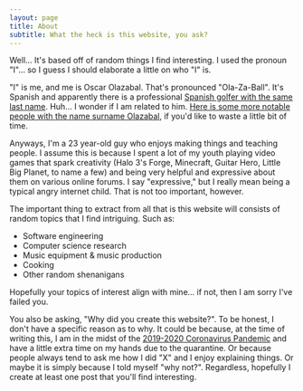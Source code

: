 ```yaml
---
layout: page
title: About
subtitle: What the heck is this website, you ask?
---
```


Well... It's based off of random things I find interesting. I used the pronoun "I"... so I guess I should elaborate a little on who "I" is.

"I" is me, and me is Oscar Olazabal. That's pronounced "Ola-Za-Ball". It's Spanish and apparently there is a professional [Spanish golfer with the same last name](https://en.wikipedia.org/wiki/Jos%C3%A9_Mar%C3%ADa_Olaz%C3%A1bal). Huh... I wonder if I am related to him. [Here is some more notable people with the name surname Olazabal](https://en.wikipedia.org/wiki/Olaz%C3%A1bal), if you'd like to waste a little bit of time.

Anyways, I'm a 23 year-old guy who enjoys making things and teaching people. I assume this is because I spent a lot of my youth playing video games that spark creativity (Halo 3's Forge, Minecraft, Guitar Hero, Little Big Planet, to name a few) and being very helpful and expressive about them on various online forums. I say "expressive," but I really mean being a typical angry internet child. That is not too important, however.

The important thing to extract from all that is this website will consists of random topics that I find intriguing. Such as:
<ul>
    <li>Software engineering</li>
    <li>Computer science research</li>
    <li>Music equipment & music production</li>
    <li>Cooking</li>
    <li>Other random shenanigans</li>
</ul>

Hopefully your topics of interest align with mine... if not, then I am sorry I've failed you.

You also be asking, "Why did you create this website?". To be honest, I don't have a specific reason as to why. It could be because, at the time of writing this, I am in the midst of the [2019-2020 Coronavirus Pandemic](https://en.wikipedia.org/wiki/2019%E2%80%9320_coronavirus_pandemic) and have a little extra time on my hands due to the quarantine. Or because people always tend to ask me how I did "X" and I enjoy explaining things. Or maybe it is simply because I told myself "why not?". Regardless, hopefully I create at least one post that you'll find interesting.
